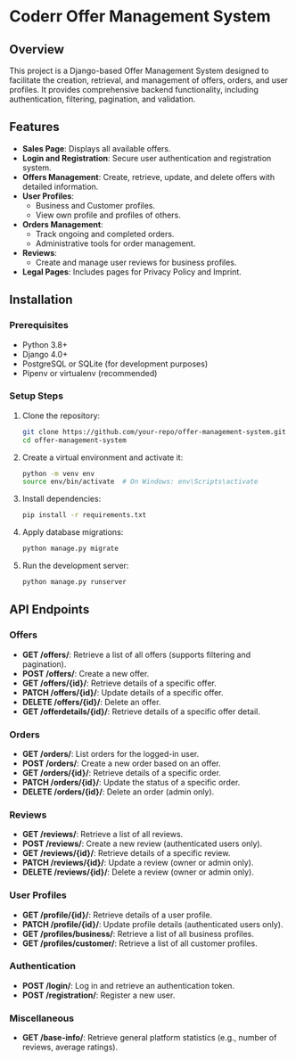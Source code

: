 # Coderr Offer Management System

## Overview
This project is a Django-based Offer Management System designed to facilitate the creation, retrieval, and management of offers, orders, and user profiles. It provides comprehensive backend functionality, including authentication, filtering, pagination, and validation.

## Features
- **Sales Page**: Displays all available offers.
- **Login and Registration**: Secure user authentication and registration system.
- **Offers Management**: Create, retrieve, update, and delete offers with detailed information.
- **User Profiles**:
  - Business and Customer profiles.
  - View own profile and profiles of others.
- **Orders Management**:
  - Track ongoing and completed orders.
  - Administrative tools for order management.
- **Reviews**:
  - Create and manage user reviews for business profiles.
- **Legal Pages**: Includes pages for Privacy Policy and Imprint.

## Installation

### Prerequisites
- Python 3.8+
- Django 4.0+
- PostgreSQL or SQLite (for development purposes)
- Pipenv or virtualenv (recommended)

### Setup Steps

1. Clone the repository:
    ```bash
    git clone https://github.com/your-repo/offer-management-system.git
    cd offer-management-system
    ```

2. Create a virtual environment and activate it:
    ```bash
    python -m venv env
    source env/bin/activate  # On Windows: env\Scripts\activate
    ```

3. Install dependencies:
    ```bash
    pip install -r requirements.txt
    ```

4. Apply database migrations:
    ```bash
    python manage.py migrate
    ```

5. Run the development server:
    ```bash
    python manage.py runserver
    ```

## API Endpoints

### Offers
- **GET /offers/**: Retrieve a list of all offers (supports filtering and pagination).
- **POST /offers/**: Create a new offer.
- **GET /offers/{id}/**: Retrieve details of a specific offer.
- **PATCH /offers/{id}/**: Update details of a specific offer.
- **DELETE /offers/{id}/**: Delete an offer.
- **GET /offerdetails/{id}/**: Retrieve details of a specific offer detail.

### Orders
- **GET /orders/**: List orders for the logged-in user.
- **POST /orders/**: Create a new order based on an offer.
- **GET /orders/{id}/**: Retrieve details of a specific order.
- **PATCH /orders/{id}/**: Update the status of a specific order.
- **DELETE /orders/{id}/**: Delete an order (admin only).

### Reviews
- **GET /reviews/**: Retrieve a list of all reviews.
- **POST /reviews/**: Create a new review (authenticated users only).
- **GET /reviews/{id}/**: Retrieve details of a specific review.
- **PATCH /reviews/{id}/**: Update a review (owner or admin only).
- **DELETE /reviews/{id}/**: Delete a review (owner or admin only).

### User Profiles
- **GET /profile/{id}/**: Retrieve details of a user profile.
- **PATCH /profile/{id}/**: Update profile details (authenticated users only).
- **GET /profiles/business/**: Retrieve a list of all business profiles.
- **GET /profiles/customer/**: Retrieve a list of all customer profiles.

### Authentication
- **POST /login/**: Log in and retrieve an authentication token.
- **POST /registration/**: Register a new user.

### Miscellaneous
- **GET /base-info/**: Retrieve general platform statistics (e.g., number of reviews, average ratings).
